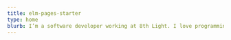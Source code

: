 ```yaml
---
title: elm-pages-starter
type: home
blurb: I’m a software developer working at 8th Light. I love programming (especially functional programming), and I love building things that make people feel happy or less stressed.
---
```

